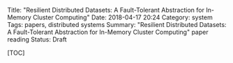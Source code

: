Title: "Resilient Distributed Datasets: A Fault-Tolerant Abstraction for In-Memory Cluster Computing"
Date: 2018-04-17 20:24
Category: system
Tags: papers, distributed systems
Summary: "Resilient Distributed Datasets: A Fault-Tolerant Abstraction for In-Memory Cluster Computing" paper reading
Status: Draft

[TOC]

